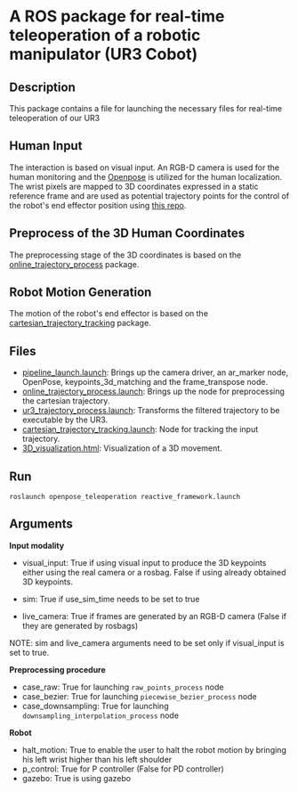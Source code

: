 # A ROS package for real-time teleoperation of a robotic manipulator (UR3 Cobot)

## Description
This package contains a file for launching the necessary files for real-time teleoperation of our UR3

## Human Input

The interaction is based on visual input. An RGB-D camera is used for the human monitoring and the [Openpose](https://github.com/CMU-Perceptual-Computing-Lab/openpose) is utilized for the human localization. The wrist pixels are mapped to 3D coordinates expressed in a static reference frame and are used as potential trajectory points for the control of the robot's end effector position using [this repo](https://github.com/Roboskel-Manipulation/openpose_3D_localization).

## Preprocess of the 3D Human Coordinates 

The preprocessing stage of the 3D coordinates is based on the [online_trajectory_process](https://github.com/ThanasisTs/trajectory_process_utils) package.


## Robot Motion Generation 

The motion of the robot's end effector is based on the [cartesian_trajectory_tracking](https://github.com/Roboskel-Manipulation/cartesian_trajectory_package) package.

## Files
* [pipeline_launch.launch](https://github.com/Roboskel-Manipulation/openpose_3D_localization/tree/main/pipeline_launch): Brings up the camera driver, an ar_marker node, OpenPose, keypoints_3d_matching and the frame_transpose node.
* [online_trajectory_process.launch](): Brings up the node for preprocessing the cartesian trajectory.
* [ur3_trajectory_process.launch](): Transforms the filtered trajectory to be executable by the UR3.
* [cartesian_trajectory_tracking.launch](https://github.com/Roboskel-Manipulation/cartesian_trajectory_tracking): Node for tracking the input trajectory.
* [3D_visualization.html](https://htmlpreview.github.io/?https://github.com/Roboskel-Manipulation/demo_teleoperation/blob/main/3D_visualization.html): Visualization of a 3D movement.

## Run

`roslaunch openpose_teleoperation reactive_framework.launch `

## Arguments

<b> Input modality </b>
* visual_input: True if using visual input to produce the 3D keypoints either using the real camera or a rosbag. False if using already obtained 3D keypoints.

* sim: True if use_sim_time needs to be set to true
* live_camera: True if frames are generated by an RGB-D camera (False if they are generated by rosbags)

NOTE: sim and live_camera arguments need to be set only if visual_input is set to true.

<b> Preprocessing procedure </b>
* case_raw: True for launching `raw_points_process` node
* case_bezier: True for launching `piecewise_bezier_process` node
* case_downsampling: True for launching `downsampling_interpolation_process` node

<b> Robot </b>
* halt_motion: True to enable the user to halt the robot motion by bringing his left wrist higher than his left shoulder
* p_control: True for P controller (False for PD controller)
* gazebo: True is using gazebo

